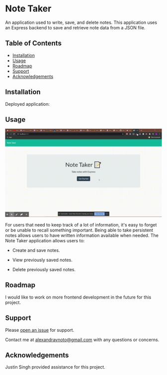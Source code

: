 # Note Taker

An application used to write, save, and delete notes. This application uses an Express backend to save and retrieve note data from a JSON file.

## Table of Contents

- [Installation](#installation)
- [Usage](#usage)
- [Roadmap](#roadmap)
- [Support](#support)
- [Acknowledgements](#acknowledgements)

## Installation

Deployed application:

## Usage

<img src="Develop\public\assets\images\notetakergif.gif" alt="GIF of using the application"/>

For users that need to keep track of a lot of information, it's easy to forget or be unable to recall something important. Being able to take persistent notes allows users to have written information available when needed. The Note Taker application allows users to:

- Create and save notes.

- View previously saved notes.

- Delete previously saved notes.

## Roadmap

I would like to work on more frontend development in the future for this project.

## Support

Please [open an issue](https://github.com/avnoto/Note-Taker/issues/new) for support.

Contact me at alexandravnoto@gmail.com with any questions or concerns.

## Acknowledgements

Justin Singh provided assistance for this project.
